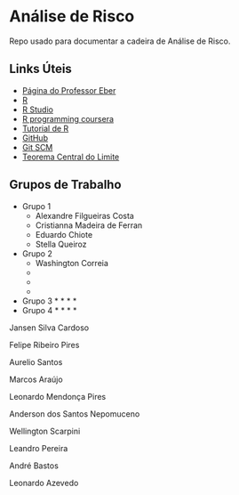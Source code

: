 # Análise de Risco
Repo usado para documentar a cadeira de Análise de Risco.

## Links Úteis
* [Página do Professor Eber](http://equipe.nce.ufrj.br/eber/)
* [R](https://www.r-project.org/)
* [R Studio](https://www.rstudio.com/)
* [R programming coursera](https://pt.coursera.org/learn/r-programming)
* [Tutorial de R](http://www.tutorialspoint.com/r/)
* [GitHub](https://github.com/)
* [Git SCM](https://git-scm.com/)
* [Teorema Central do Limite](https://pt.khanacademy.org/math/probability/statistics-inferential/sampling-distribution/v/central-limit-theorem)

## Grupos de Trabalho
* Grupo 1
  * Alexandre Filgueiras Costa
  * Cristianna Madeira de Ferran
  * Eduardo Chiote
  * Stella Queiroz
* Grupo 2
  * Washington Correia
  * 
  * 
  * 
* Grupo 3
  * 
  * 
  * 
  * 
* Grupo 4
  * 
  * 
  * 
  * 

Jansen Silva Cardoso

Felipe Ribeiro Pires

Aurelio Santos

Marcos Araújo

Leonardo Mendonça Pires

Anderson dos Santos Nepomuceno

Wellington Scarpini

Leandro Pereira

André Bastos

Leonardo Azevedo
